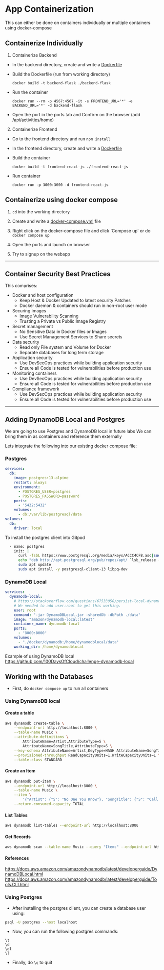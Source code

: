 # App Containerization

This can either be done on containers individually or multiple containers using docker-compose

## Containerize Individually

1. Containerize Backend

- In the backend directory, create and write a [Dockerfile](backend-flask/Dockerfile)

- Build the Dockerfile (run from working directory)

  ```
  docker build -t backend-flask ./backend-flask
  ```

- Run the container

  ```
  docker run --rm -p 4567:4567 -it -e FRONTEND_URL='*' -e BACKEND_URL='*' -d backend-flask
  ```

- Open the port in the ports tab and Confirm on the browser (add /api/activities/home)

2. Containerize Frontend

- Go to the frontend directory and run `npm install`

- In the frontend directory, create and write a [Dockerfile](frontend-react-js/Dockerfile)

- Build the container

    ```
    docker build -t frontend-react-js ./frontend-react-js
    ```

- Run container

    ```
    docker run -p 3000:3000 -d frontend-react-js
    ```

## Containerize using docker compose

1. `cd` into the working directory

2. Create and write a [docker-compose.yml](/docker-compose.yml) file

3. Right click on the docker-compose file and click 'Compose up' or do `docker compose up`

4. Open the ports and launch on browser

5. Try to signup on the webapp

---

## Container Security Best Practices

This comprises:
- Docker and host configuration
  - Keep Host & Docker Updated to latest security Patches
  - Docker daemon & containers should run in non-root user mode
- Securing images
  - Image Vulnerability Scanning
  - Trusting a Private vs Public Image Registry
- Secret management
  - No Sensitive Data in Docker files or Images
  - Use Secret Management Services to Share secrets
- Data security
  - Read only File system and Volume for Docker
  - Separate databases for long term storage
- Application security
  - Use DevSecOps practices while building application security
  - Ensure all Code is tested for vulnerabilities before production use
- Monitoring containers
  - Use DevSecOps practices while building application security
  - Ensure all Code is tested for vulnerabilities before production use
- Compliance framework
  - Use DevSecOps practices while building application security
  - Ensure all Code is tested for vulnerabilities before production use

---

## Adding DynamoDB Local and Postgres

We are going to use Postgres and DynamoDB local in future labs
We can bring them in as containers and reference them externally

Lets integrate the following into our existing docker compose file:

### Postgres

```yaml
services:
  db:
    image: postgres:13-alpine
    restart: always
    environment:
      - POSTGRES_USER=postgres
      - POSTGRES_PASSWORD=password
    ports:
      - '5432:5432'
    volumes: 
      - db:/var/lib/postgresql/data
volumes:
  db:
    driver: local
```

To install the postgres client into Gitpod

```sh
  - name: postgres
    init: |
      curl -fsSL https://www.postgresql.org/media/keys/ACCC4CF8.asc|sudo gpg --dearmor -o /etc/apt/trusted.gpg.d/postgresql.gpg
      echo "deb http://apt.postgresql.org/pub/repos/apt/ `lsb_release -cs`-pgdg main" |sudo tee  /etc/apt/sources.list.d/pgdg.list
      sudo apt update
      sudo apt install -y postgresql-client-13 libpq-dev
```

### DynamoDB Local

```yaml
services:
  dynamodb-local:
    # https://stackoverflow.com/questions/67533058/persist-local-dynamodb-data-in-volumes-lack-permission-unable-to-open-databa
    # We needed to add user:root to get this working.
    user: root
    command: "-jar DynamoDBLocal.jar -sharedDb -dbPath ./data"
    image: "amazon/dynamodb-local:latest"
    container_name: dynamodb-local
    ports:
      - "8000:8000"
    volumes:
      - "./docker/dynamodb:/home/dynamodblocal/data"
    working_dir: /home/dynamodblocal
```

Example of using DynamoDB local
https://github.com/100DaysOfCloud/challenge-dynamodb-local

## Working with the Databases

- First, do `docker compose up` to run all containers

### Using DynamoDB local

#### Create a table

```sh
aws dynamodb create-table \
    --endpoint-url http://localhost:8000 \
    --table-name Music \
    --attribute-definitions \
        AttributeName=Artist,AttributeType=S \
        AttributeName=SongTitle,AttributeType=S \
    --key-schema AttributeName=Artist,KeyType=HASH AttributeName=SongTitle,KeyType=RANGE \
    --provisioned-throughput ReadCapacityUnits=1,WriteCapacityUnits=1 \
    --table-class STANDARD
```

#### Create an Item

```sh
aws dynamodb put-item \
    --endpoint-url http://localhost:8000 \
    --table-name Music \
    --item \
        '{"Artist": {"S": "No One You Know"}, "SongTitle": {"S": "Call Me Today"}, "AlbumTitle": {"S": "Somewhat Famous"}}' \
    --return-consumed-capacity TOTAL  
```

#### List Tables

```sh
aws dynamodb list-tables --endpoint-url http://localhost:8000
```

#### Get Records

```sh
aws dynamodb scan --table-name Music --query "Items" --endpoint-url http://localhost:8000
````

#### References

https://docs.aws.amazon.com/amazondynamodb/latest/developerguide/DynamoDBLocal.html
https://docs.aws.amazon.com/amazondynamodb/latest/developerguide/Tools.CLI.html

### Using Postgres

- After installing the postgres client, you can create a database user using:

```sh
psql -U postgres --host localhost
```

- Now, you can run the following postgres commands:

```
\t
\d
\dl
\l
```

- Finally, do `\q` to quit